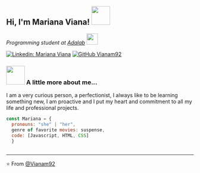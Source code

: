 <h2> Hi, I'm Mariana Viana! <img src="https://media.giphy.com/media/mGcNjsfWAjY5AEZNw6/giphy.gif" width="50"></h2>

<p><em>Programming student at <a href="http://www.unb.br">Adalab</a> <img src="https://media.giphy.com/media/fYSnHlufseco8Fh93Z/giphy.gif" width="30"></br><a href="#"></a>

</em></p>

[![Linkedin: Mariana Viana](https://img.shields.io/badge/-mariana-blue?style=flat-square&logo=Linkedin&logoColor=white&link=https://www.linkedin.com/in/mariana-viana-rodriguez/)](https://www.linkedin.com/in/mariana-viana-rodriguez-19871a195/)
[![GitHub Vianam92](https://img.shields.io/github/followers/Vianam92?label=follow&style=social)](https://github.com/Vianam92)


### <img src="https://media.giphy.com/media/VgCDAzcKvsR6OM0uWg/giphy.gif" width="50"> A little more about me...  

<p>I am a very curious person, a perfectionist, I always like to be learning something new, I am proactive and I put my heart and commitment to all my life and professional projects.</p>

```javascript
const Mariana = {
  pronouns: "she" | "her",
  genre of favorite movies: suspense,
  code: [Javascript, HTML, CSS]
  }
 
```


---

⭐️ From [@Vianam92](https://github.com/Vianam92)
